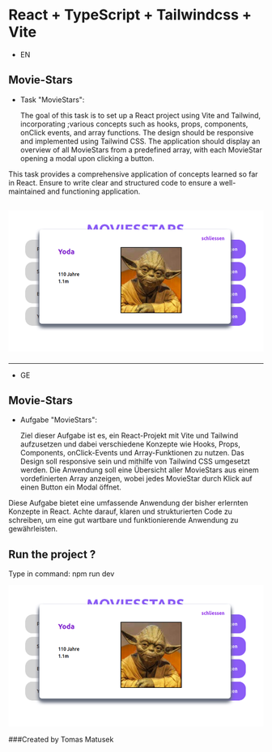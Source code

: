 # React + TypeScript + Tailwindcss + Vite

- EN

## Movie-Stars

- Task "MovieStars":

  The goal of this task is to set up a React project using Vite and Tailwind, incorporating ;various concepts such as hooks, props, components, onClick events, and array functions. The design should be responsive and implemented using Tailwind CSS. The application should display an overview of all MovieStars from a predefined array, with each MovieStar opening a modal upon clicking a button.

This task provides a comprehensive application of concepts learned so far in React. Ensure to write clear and structured code to ensure a well-maintained and functioning application.

## ![Peter Pan](src/assets/image.png)

---

- GE

## Movie-Stars

- Aufgabe "MovieStars":

  Ziel dieser Aufgabe ist es, ein React-Projekt mit Vite und Tailwind aufzusetzen und dabei verschiedene Konzepte wie Hooks, Props, Components, onClick-Events und Array-Funktionen zu nutzen. Das Design soll responsive sein und mithilfe von Tailwind CSS umgesetzt werden. Die Anwendung soll eine Übersicht aller MovieStars aus einem vordefinierten Array anzeigen, wobei jedes MovieStar durch Klick auf einen Button ein Modal öffnet.

Diese Aufgabe bietet eine umfassende Anwendung der bisher erlernten Konzepte in React. Achte darauf, klaren und strukturierten Code zu schreiben, um eine gut wartbare und funktionierende Anwendung zu gewährleisten.

## Run the project ?

Type in command: npm run dev

![Peter Pan](src/assets/image.png)

###Created by Tomas Matusek
